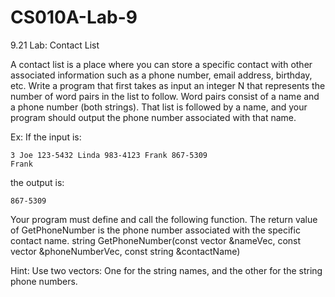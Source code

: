 # CS010A-Lab-9

9.21 Lab: Contact List

A contact list is a place where you can store a specific contact with other associated information such as a phone number, email address, birthday, etc. Write a program that first takes as input an integer N that represents the number of word pairs in the list to follow. Word pairs consist of a name and a phone number (both strings). That list is followed by a name, and your program should output the phone number associated with that name.

Ex: If the input is:

    3 Joe 123-5432 Linda 983-4123 Frank 867-5309 
    Frank
the output is:

    867-5309
    
Your program must define and call the following function. The return value of GetPhoneNumber is the phone number associated with the specific contact name.
string GetPhoneNumber(const vector<string> &nameVec, const vector<string> &phoneNumberVec, const string &contactName)

Hint: Use two vectors: One for the string names, and the other for the string phone numbers.
